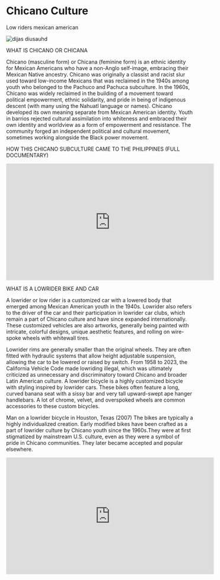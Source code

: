 # Chicano Culture
Low riders mexican american

![dijas diusauhd](https://i.pinimg.com/750x/ba/54/e9/ba54e9c25a865f99ee83f1db38167fd2.jpg)





WHAT IS CHICANO OR CHICANA




Chicano (masculine form) or Chicana (feminine form) is an ethnic identity for Mexican Americans who have a non-Anglo self-image, embracing their Mexican Native ancestry.  Chicano was originally a classist and racist slur used toward low-income Mexicans that was reclaimed in the 1940s among youth who belonged to the Pachuco and Pachuca subculture. In the 1960s, Chicano was widely reclaimed in the building of a movement toward political empowerment, ethnic solidarity, and pride in being of indigenous descent (with many using the Nahuatl language or names). Chicano developed its own meaning separate from Mexican American identity. Youth in barrios rejected cultural assimilation into whiteness and embraced their own identity and worldview as a form of empowerment and resistance. The community forged an independent political and cultural movement, sometimes working alongside the Black power movement.


 HOW THIS CHICANO SUBCULTURE CAME TO THE PHILIPPINES (FULL DOCUMENTARY)

<iframe width="560" height="315" src="https://www.youtube.com/embed/Eqw4zCA3IDk?si=0pr4FaBilMd0M9C_" title="YouTube video player" frameborder="0" allow="accelerometer; autoplay; clipboard-write; encrypted-media; gyroscope; picture-in-picture; web-share" allowfullscreen></iframe>


WHAT IS A LOWRIDER BIKE AND CAR

A lowrider or low rider is a customized car with a lowered body that emerged among Mexican American youth in the 1940s. Lowrider also refers to the driver of the car and their participation in lowrider car clubs, which remain a part of Chicano culture and have since expanded internationally. These customized vehicles are also artworks, generally being painted with intricate, colorful designs, unique aesthetic features, and rolling on wire-spoke wheels with whitewall tires.

Lowrider rims are generally smaller than the original wheels. They are often fitted with hydraulic systems that allow height adjustable suspension, allowing the car to be lowered or raised by switch. From 1958 to 2023, the California Vehicle Code made lowriding illegal, which was ultimately criticized as unnecessary and discriminatory toward Chicano and broader Latin American culture.
A lowrider bicycle is a highly customized bicycle with styling inspired by lowrider cars. These bikes often feature a long, curved banana seat with a sissy bar and very tall upward-swept ape hanger handlebars. A lot of chrome, velvet, and overspoked wheels are common accessories to these custom bicycles.

Man on a lowrider bicycle in Houston, Texas (2007)
The bikes are typically a highly individualized creation. Early modified bikes have been crafted as a part of lowrider culture by Chicano youth since the 1960s.They were at first stigmatized by mainstream U.S. culture, even as they were a symbol of pride in Chicano communities. They later became accepted and popular elsewhere.

<iframe width="560" height="315" src="https://www.youtube.com/embed/qQ_4vWqc15Q?si=5zPlDnBglhkP9P6k" title="YouTube video player" frameborder="0" allow="accelerometer; autoplay; clipboard-write; encrypted-media; gyroscope; picture-in-picture; web-share" allowfullscreen></iframe>


